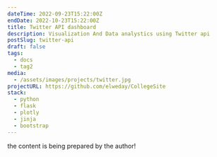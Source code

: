 ```yaml
---
dateTime: 2022-09-23T15:22:00Z
endDate: 2022-10-23T15:22:00Z
title: Twitter API dashboard
description: Visualization And Data analystics using Twitter api
postSlug: twitter-api
draft: false
tags:
  - docs
  - tag2
media: 
  - /assets/images/projects/twitter.jpg
projectURL: https://github.com/elweday/CollegeSite
stack:
  - python
  - flask
  - plotly
  - jinja
  - bootstrap
---
```


<Main>
the content is being prepared by the author!
</Main>
